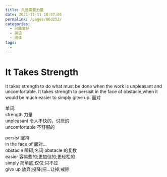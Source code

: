 ```yaml
---
title: 凡是需要力量
date: 2021-11-11 10:57:05
permalink: /pages/86d252/
categories:
  - 兴趣爱好
  - 英语
  - 阅读
tags:
  -
---
```


# It Takes Strength

It takes strength to do what must be done when the work is unpleasant and uncomfortable.
It takes strength to persisit in the face of obstacle,when it would be much easier to simply gitve up.
面对

单词:  
strength 力量  
unpleasant 令人不快的，讨厌的  
uncomfortable 不舒服的

persist 坚持  
in the face of 面对...  
obstacle 障碍;名词 obstacle 的复数  
easier 容易些的;更加但的;更轻松的  
simply 简单底;仅仅;只不过  
give up 放弃;投降;把...让掉;戒除
